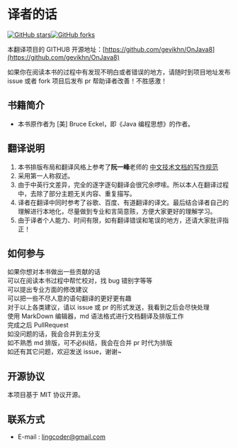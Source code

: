 # 译者的话

[![GitHub stars](https://img.shields.io/github/stars/lingcoder/OnJava8.svg?style=social&label=Star&)](https://github.com/gevikhn/OnJava8/stargazers)[![GitHub forks](https://img.shields.io/github/forks/lingcoder/OnJava8.svg?style=social&label=Fork&)](https://github.com/gevikhn/OnJava8/fork)

本翻译项目的 GITHUB 开源地址：[https://github.com/gevikhn/OnJava8](https://github.com/gevikhn/OnJava8)

如果你在阅读本书的过程中有发现不明白或者错误的地方，请随时到项目地址发布 issue 或者 fork 项目后发布 pr 帮助译者改善！不胜感激！

## 书籍简介

* 本书原作者为 [美] Bruce Eckel，即《Java 编程思想》的作者。


## 翻译说明

1. 本书排版布局和翻译风格上参考了**阮一峰**老师的 [中文技术文档的写作规范](https://github.com/ruanyf/document-style-guide)
2. 采用第一人称叙述。
3. 由于中英行文差异，完全的逐字逐句翻译会很冗余啰嗦。所以本人在翻译过程中，去除了部分主题无关内容、重复描写。
4. 译者在翻译中同时参考了谷歌、百度、有道翻译的译文。最后结合译者自己的理解进行本地化，尽量做到专业和言简意赅，方便大家更好的理解学习。
5. 由于译者个人能力、时间有限，如有翻译错误和笔误的地方，还请大家批评指正！

## 如何参与

如果你想对本书做出一些贡献的话  
可以在阅读本书过程中帮忙校对，找 bug 错别字等等  
可以提出专业方面的修改建议  
可以把一些不尽人意的语句翻译的更好更有趣  
对于以上各类建议，请以 issue 或 pr 的形式发送，我看到之后会尽快处理  
使用 MarkDown 编辑器，md 语法格式进行文档翻译及排版工作  
完成之后 PullRequest  
如没问题的话，我会合并到主分支  
如不熟悉 md 排版，可不必纠结，我会在合并 pr 时代为排版  
如还有其它问题，欢迎发送 issue，谢谢~  

## 开源协议

本项目基于 MIT 协议开源。

## 联系方式

- E-mail : <lingcoder@gmail.com>

<div style="page-break-after: always;"></div>
